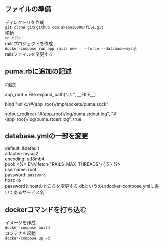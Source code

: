 ## ファイルの準備
ディレクトリを作成 <br>
`git clone git@github.com:akaoni0000/file.git`<br>
移動<br>
`cd file`<br>
railsプロジェクトを作成<br>
`docker-compose run app rails new . --force --database=mysql`<br>
railsファイルを変更する<br>
## puma.rbに追加の記述

#追加
<p>
app_root = File.expand_path("../..", __FILE__)
</p>
<p>
bind "unix://#{app_root}/tmp/sockets/puma.sock"
</p>
<p>
stdout_redirect "#{app_root}/log/puma.stdout.log", "#{app_root}/log/puma.stderr.log", true
</p>

## database.ymlの一部を変更
default: &default<br>
  adapter: mysql2<br>
  encoding: utf8mb4<br>
  pool: <%= ENV.fetch("RAILS_MAX_THREADS") { 5 } %><br>
  username: root<br>
  password: `password`<br> 
  host: `db`<br>
  passwordとhostのところを変更する dbというのはdocker-compose.ymlに書いてあるサービス名<br>
  
## dockerコマンドを打ち込む
イメージを作成<br>
`docker-compose build`<br>
コンテナを起動<br>
`docker-compose up -d`

  
